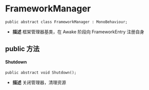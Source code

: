 # FrameworkManager
```
public abstract class FrameworkManager : MonoBehaviour;
```
- **描述**
    框架管理器基类，在 Awake 阶段向 FrameworkEntry 注册自身

## public 方法
#### Shutdown
```
public abstract void Shutdown();
```
- **描述**
    关闭管理器，清理资源
<br>